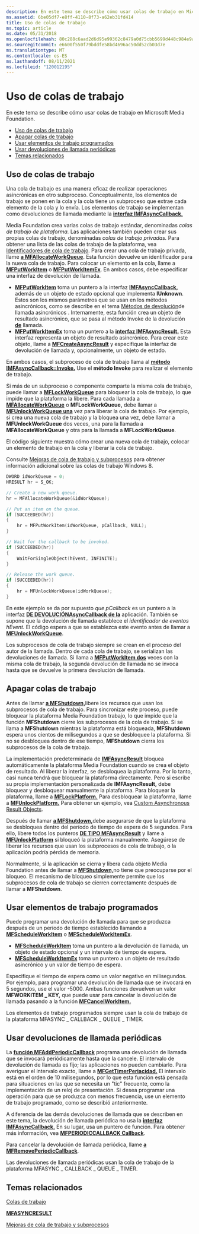 ```yaml
---
description: En este tema se describe cómo usar colas de trabajo en Microsoft Media Foundation.
ms.assetid: 6be05df7-e8ff-4110-8f73-a62eb31fd414
title: Uso de colas de trabajo
ms.topic: article
ms.date: 05/31/2018
ms.openlocfilehash: 80c288c6aad2d6d95e99362c8479a0d75cbb5699d448c984e9a3fef317c4d16b
ms.sourcegitcommit: e6600f550f79bddfe58bd4696ac50dd52cb03d7e
ms.translationtype: MT
ms.contentlocale: es-ES
ms.lasthandoff: 08/11/2021
ms.locfileid: "120012195"
---
```

# <a name="using-work-queues"></a>Uso de colas de trabajo

En este tema se describe cómo usar colas de trabajo en Microsoft Media Foundation.

-   [Uso de colas de trabajo](#using-work-queues)
-   [Apagar colas de trabajo](#shutting-down-work-queues)
-   [Usar elementos de trabajo programados](#using-scheduled-work-items)
-   [Usar devoluciones de llamada periódicas](#using-periodic-callbacks)
-   [Temas relacionados](#related-topics)

## <a name="using-work-queues"></a>Uso de colas de trabajo

Una cola de trabajo es una manera eficaz de realizar operaciones asincrónicas en otro subproceso. Conceptualmente, los elementos de trabajo se ponen en la cola y la cola tiene un subproceso que extrae cada elemento de la cola y lo envía. Los elementos de trabajo se implementan como devoluciones de llamada mediante la [**interfaz IMFAsyncCallback.**](/windows/desktop/api/mfobjects/nn-mfobjects-imfasynccallback)

Media Foundation crea varias colas de trabajo estándar, denominadas *colas de trabajo de plataforma.* Las aplicaciones también pueden crear sus propias colas de trabajo, denominadas *colas de trabajo privadas.* Para obtener una lista de las colas de trabajo de la plataforma, vea [Identificadores de cola de trabajo](work-queue-identifiers.md). Para crear una cola de trabajo privada, llame [**a MFAllocateWorkQueue**](/windows/desktop/api/mfapi/nf-mfapi-mfallocateworkqueue). Esta función devuelve un identificador para la nueva cola de trabajo. Para colocar un elemento en la cola, llame a [**MFPutWorkItem**](/windows/desktop/api/mfapi/nf-mfapi-mfputworkitem) o [**MFPutWorkItemEx**](/windows/desktop/api/mfapi/nf-mfapi-mfputworkitemex). En ambos casos, debe especificar una interfaz de devolución de llamada.

-   [**MFPutWorkItem**](/windows/desktop/api/mfapi/nf-mfapi-mfputworkitem) toma un puntero a la interfaz [**IMFAsyncCallback,**](/windows/desktop/api/mfobjects/nn-mfobjects-imfasynccallback) además de un objeto de estado opcional que implementa **IUnknown**. Estos son los mismos parámetros que se usan en los métodos asincrónicos, como se describe en el tema [Métodos de devolución](asynchronous-callback-methods.md)de llamada asincrónicos . Internamente, esta función crea un objeto de resultado asincrónico, que se pasa al método Invoke de la devolución [**de**](/windows/desktop/api/mfobjects/nf-mfobjects-imfasynccallback-invoke) llamada.
-   [**MFPutWorkItemEx**](/windows/desktop/api/mfapi/nf-mfapi-mfputworkitemex) toma un puntero a la [**interfaz IMFAsyncResult.**](/windows/desktop/api/mfobjects/nn-mfobjects-imfasyncresult) Esta interfaz representa un objeto de resultado asincrónico. Para crear este objeto, llame a [**MFCreateAsyncResult**](/windows/desktop/api/mfapi/nf-mfapi-mfcreateasyncresult) y especifique la interfaz de devolución de llamada y, opcionalmente, un objeto de estado.

En ambos casos, el subproceso de cola de trabajo llama al [**método IMFAsyncCallback::Invoke.**](/windows/desktop/api/mfobjects/nf-mfobjects-imfasynccallback-invoke) Use el **método Invoke** para realizar el elemento de trabajo.

Si más de un subproceso o componente comparte la misma cola de trabajo, puede llamar a [**MFLockWorkQueue**](/windows/desktop/api/mfapi/nf-mfapi-mflockworkqueue) para bloquear la cola de trabajo, lo que impide que la plataforma la libere. Para cada llamada a [**MFAllocateWorkQueue**](/windows/desktop/api/mfapi/nf-mfapi-mfallocateworkqueue) o **MFLockWorkQueue,** debe llamar a [**MFUnlockWorkQueue una**](/windows/desktop/api/mfapi/nf-mfapi-mfunlockworkqueue) vez para liberar la cola de trabajo. Por ejemplo, si crea una nueva cola de trabajo y la bloquea una vez, debe llamar a **MFUnlockWorkQueue** dos veces, una para la llamada a **MFAllocateWorkQueue** y otra para la llamada a **MFLockWorkQueue**.

El código siguiente muestra cómo crear una nueva cola de trabajo, colocar un elemento de trabajo en la cola y liberar la cola de trabajo.

Consulte [Mejoras de cola de trabajo y subprocesos](media-foundation-work-queue-and-threading-improvements.md) para obtener información adicional sobre las colas de trabajo Windows 8.


```C++
DWORD idWorkQueue = 0;
HRESULT hr = S_OK;

// Create a new work queue.
hr = MFAllocateWorkQueue(&idWorkQueue);

// Put an item on the queue.
if (SUCCEEDED(hr))
{
    hr = MFPutWorkItem(idWorkQueue, pCallback, NULL);
}

// Wait for the callback to be invoked.
if (SUCCEEDED(hr))
{
    WaitForSingleObject(hEvent, INFINITE);
}

// Release the work queue.
if (SUCCEEDED(hr))
{
    hr = MFUnlockWorkQueue(idWorkQueue);
}
```



En este ejemplo se da por supuesto *que pCallback* es un puntero a la interfaz [**DE DEVOLUCIÓNAsyncCallback de la**](/windows/desktop/api/mfobjects/nn-mfobjects-imfasynccallback) aplicación. También se supone que la devolución de llamada establece el *identificador de eventos hEvent.* El código espera a que se establezca este evento antes de llamar a [**MFUnlockWorkQueue**](/windows/desktop/api/mfapi/nf-mfapi-mfunlockworkqueue).

Los subprocesos de cola de trabajo siempre se crean en el proceso del autor de la llamada. Dentro de cada cola de trabajo, se serializan las devoluciones de llamada. Si llama a [**MFPutWorkItem dos**](/windows/desktop/api/mfapi/nf-mfapi-mfputworkitem) veces con la misma cola de trabajo, la segunda devolución de llamada no se invoca hasta que se devuelve la primera devolución de llamada.

## <a name="shutting-down-work-queues"></a>Apagar colas de trabajo

Antes de llamar [**a MFShutdown,**](/windows/desktop/api/mfapi/nf-mfapi-mfshutdown)libere los recursos que usan los subprocesos de cola de trabajo. Para sincronizar este proceso, puede bloquear la plataforma Media Foundation trabajo, lo que impide que la función **MFShutdown** cierre los subprocesos de la cola de trabajo. Si se llama a **MFShutdown** mientras la plataforma está bloqueada, **MFShutdown** espera unos cientos de milisegundos a que se desbloquee la plataforma. Si no se desbloquea dentro de ese tiempo, **MFShutdown** cierra los subprocesos de la cola de trabajo.

La implementación predeterminada de [**IMFAsyncResult**](/windows/desktop/api/mfobjects/nn-mfobjects-imfasyncresult) bloquea automáticamente la plataforma Media Foundation cuando se crea el objeto de resultado. Al liberar la interfaz, se desbloquea la plataforma. Por lo tanto, casi nunca tendrá que bloquear la plataforma directamente. Pero si escribe su propia implementación personalizada de **IMFAsyncResult,** debe bloquear y desbloquear manualmente la plataforma. Para bloquear la plataforma, llame a [**MFLockPlatform.**](/windows/desktop/api/mfapi/nf-mfapi-mflockplatform) Para desbloquear la plataforma, llame a [**MFUnlockPlatform.**](/windows/desktop/api/mfapi/nf-mfapi-mfunlockplatform) Para obtener un ejemplo, vea [Custom Asynchronous Result Objects](custom-asynchronous-result-objects.md).

Después de llamar [**a MFShutdown,**](/windows/desktop/api/mfapi/nf-mfapi-mfshutdown)debe asegurarse de que la plataforma se desbloquea dentro del período de tiempo de espera de 5 segundos. Para ello, libere todos los punteros [**DE TIPO MFAsyncResult**](/windows/desktop/api/mfobjects/nn-mfobjects-imfasyncresult) y llame a [**MFUnlockPlatform**](/windows/desktop/api/mfapi/nf-mfapi-mfunlockplatform) si bloqueó la plataforma manualmente. Asegúrese de liberar los recursos que usan los subprocesos de cola de trabajo, o la aplicación podría pérdida de memoria.

Normalmente, si la aplicación se cierra y libera cada objeto Media Foundation antes de llamar a [**MFShutdown,**](/windows/desktop/api/mfapi/nf-mfapi-mfshutdown)no tiene que preocuparse por el bloqueo. El mecanismo de bloqueo simplemente permite que los subprocesos de cola de trabajo se cierren correctamente después de llamar a **MFShutdown**.

## <a name="using-scheduled-work-items"></a>Usar elementos de trabajo programados

Puede programar una devolución de llamada para que se produzca después de un período de tiempo establecido llamando a [**MFScheduleWorkItem**](/windows/desktop/api/mfapi/nf-mfapi-mfscheduleworkitem) o [**MFScheduleWorkItemEx**](/windows/desktop/api/mfapi/nf-mfapi-mfscheduleworkitemex).

-   [**MFScheduleWorkItem**](/windows/desktop/api/mfapi/nf-mfapi-mfscheduleworkitem) toma un puntero a la devolución de llamada, un objeto de estado opcional y un intervalo de tiempo de espera.
-   [**MFScheduleWorkItemEx**](/windows/desktop/api/mfapi/nf-mfapi-mfscheduleworkitemex) toma un puntero a un objeto de resultado asincrónico y un valor de tiempo de espera.

Especifique el tiempo de espera como un valor negativo en milisegundos. Por ejemplo, para programar una devolución de llamada que se invocará en 5 segundos, use el valor -5000. Ambas funciones devuelven un valor **MFWORKITEM \_ KEY,** que puede usar para cancelar la devolución de llamada pasando a la función [**MFCancelWorkItem.**](/windows/desktop/api/mfapi/nf-mfapi-mfcancelworkitem)

Los elementos de trabajo programados siempre usan la cola de trabajo de la plataforma MFASYNC \_ CALLBACK \_ QUEUE \_ TIMER.

## <a name="using-periodic-callbacks"></a>Usar devoluciones de llamada periódicas

La [**función MFAddPeriodicCallback**](/windows/desktop/api/mfapi/nf-mfapi-mfaddperiodiccallback) programa una devolución de llamada que se invocará periódicamente hasta que la cancele. El intervalo de devolución de llamada es fijo; las aplicaciones no pueden cambiarlo. Para averiguar el intervalo exacto, llame a [**MFGetTimerPeriacidad.**](/windows/desktop/api/mfapi/nf-mfapi-mfgettimerperiodicity) El intervalo está en el orden de 10 milisegundos, por lo que esta función está pensada para situaciones en las que se necesita un "tic" frecuente, como la implementación de un reloj de presentación. Si desea programar una operación para que se produzca con menos frecuencia, use un elemento de trabajo programado, como se describió anteriormente.

A diferencia de las demás devoluciones de llamada que se describen en este tema, la devolución de llamada periódica no usa la [**interfaz IMFAsyncCallback.**](/windows/desktop/api/mfobjects/nn-mfobjects-imfasynccallback) En su lugar, usa un puntero de función. Para obtener más información, vea [**MFPERIODICCALLBACK Callback**](/windows/win32/api/mfapi/nc-mfapi-mfperiodiccallback).

Para cancelar la devolución de llamada periódica, llame [**a MFRemovePeriodicCallback**](/windows/desktop/api/mfapi/nf-mfapi-mfremoveperiodiccallback).

Las devoluciones de llamada periódicas usan la cola de trabajo de la plataforma MFASYNC \_ CALLBACK \_ QUEUE \_ TIMER.

## <a name="related-topics"></a>Temas relacionados

<dl> <dt>

[Colas de trabajo](work-queues.md)
</dt> <dt>

[**MFASYNCRESULT**](/windows/win32/api/mfapi/ns-mfapi-mfasyncresult)
</dt> <dt>

[Mejoras de cola de trabajo y subprocesos](media-foundation-work-queue-and-threading-improvements.md)
</dt> </dl>

 

 
